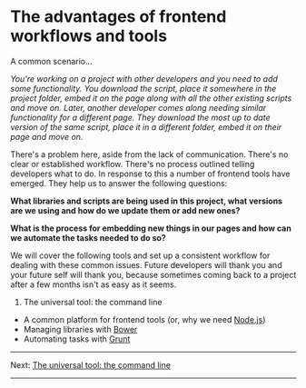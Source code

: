 The advantages of frontend workflows and tools
==============================================

A common scenario...

_You're working on a project with other developers and you need to add some functionality. You download the script, place it somewhere in the project folder, embed it on the page along with all the other existing scripts and move on. Later, another developer comes along needing similar functionality for a different page. They download the most up to date version of the same script, place it in a different folder, embed it on their page and move on._

There's a problem here, aside from the lack of communication. There's no clear or established workflow. There's no process outlined telling developers what to do. In response to this a number of frontend tools have emerged. They help us to answer the following questions:

**What libraries and scripts are being used in this project, what versions are we using and how do we update them or add new ones?**

**What is the process for embedding new things in our pages and how can we automate the tasks needed to do so?**

We will cover the following tools and set up a consistent workflow for dealing with these common issues. Future developers will thank you and your future self will thank you, because sometimes coming back to a project after a few months isn't as easy as it seems.

1. The universal tool: the command line
- A common platform for frontend tools (or, why we need [Node.js](http://nodejs.org/))
- Managing libraries with [Bower](http://bower.io/)
- Automating tasks with [Grunt](http://gruntjs.com/)

---

Next: [The universal tool: the command line](cli.md)

---
